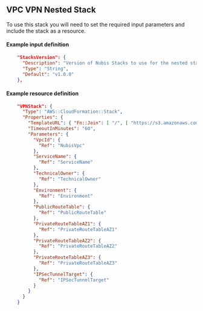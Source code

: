 ﻿## VPC VPN Nested Stack

To use this stack you will need to set the required input parameters and include the stack as a resource.

#### Example input definition
```json
    "StacksVersion": {
      "Description": "Version of Nubis Stacks to use for the nested stacks.",
      "Type": "String",
      "Default": "v1.0.0"
    },
```

#### Example resource definition
```json
    "VPNStack": {
      "Type": "AWS::CloudFormation::Stack",
      "Properties": {
        "TemplateURL": { "Fn::Join": [ "/", [ "https://s3.amazonaws.com/nubis-stacks", { "Ref": "StacksVersion" }, "vpc/vpc-vpn.template" ] ] },
        "TimeoutInMinutes": "60",
        "Parameters": {
          "VpcId": {
            "Ref": "NubisVpc"
          },
          "ServiceName": {
            "Ref": "ServiceName"
          },
          "TechnicalOwner": {
            "Ref": "TechnicalOwner"
          },
          "Environment": {
            "Ref": "Environment"
          },
          "PublicRouteTable": {
            "Ref": "PublicRouteTable"
          },
          "PrivateRouteTableAZ1": {
            "Ref": "PrivateRouteTableAZ1"
          },
          "PrivateRouteTableAZ2": {
            "Ref": "PrivateRouteTableAZ2"
          },
          "PrivateRouteTableAZ3": {
            "Ref": "PrivateRouteTableAZ3"
          },
          "IPSecTunnelTarget": {
            "Ref": "IPSecTunnelTarget"
          }
        }
      }
    }
```
